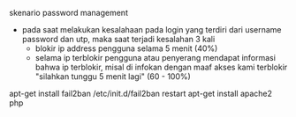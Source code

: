 skenario
password management
- pada saat melakukan kesalahaan pada login yang terdiri dari username password dan utp, maka saat terjadi kesalahan 3 kali
    + blokir ip address pengguna selama 5 menit (40%)
    + selama ip terblokir pengguna atau penyerang mendapat informasi bahwa ip terblokir, misal di infokan dengan maaf akses kami terblokir "silahkan tunggu 5 menit lagi" (60 - 100%)

apt-get install fail2ban
/etc/init.d/fail2ban restart 
apt-get install apache2 php
